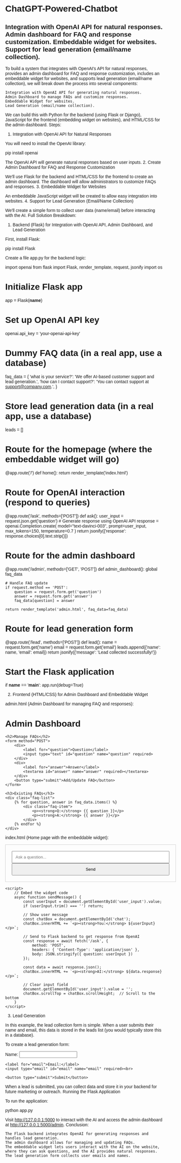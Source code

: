# ChatGPT-Powered-Chatbot
Integration with OpenAI API for natural responses.
Admin dashboard for FAQ and response customization.
Embeddable widget for websites.
Support for lead generation (email/name collection).
-----------------
To build a system that integrates with OpenAI's API for natural responses, provides an admin dashboard for FAQ and response customization, includes an embeddable widget for websites, and supports lead generation (email/name collection), we will break down the process into several components:

    Integration with OpenAI API for generating natural responses.
    Admin Dashboard to manage FAQs and customize responses.
    Embeddable Widget for websites.
    Lead Generation (email/name collection).

We can build this with Python for the backend (using Flask or Django), JavaScript for the frontend (embedding widget on websites), and HTML/CSS for the admin dashboard.
Steps:
1. Integration with OpenAI API for Natural Responses

You will need to install the OpenAI library:

pip install openai

The OpenAI API will generate natural responses based on user inputs.
2. Create Admin Dashboard for FAQ and Response Customization

We'll use Flask for the backend and HTML/CSS for the frontend to create an admin dashboard. The dashboard will allow administrators to customize FAQs and responses.
3. Embeddable Widget for Websites

An embeddable JavaScript widget will be created to allow easy integration into websites.
4. Support for Lead Generation (Email/Name Collection)

We'll create a simple form to collect user data (name/email) before interacting with the AI.
Full Solution Breakdown:
1. Backend (Flask) for Integration with OpenAI API, Admin Dashboard, and Lead Generation

First, install Flask:

pip install Flask

Create a file app.py for the backend logic:

import openai
from flask import Flask, render_template, request, jsonify
import os

# Initialize Flask app
app = Flask(__name__)

# Set up OpenAI API key
openai.api_key = 'your-openai-api-key'

# Dummy FAQ data (in a real app, use a database)
faq_data = {
    'what is your service?': 'We offer AI-based customer support and lead generation.',
    'how can I contact support?': 'You can contact support at support@company.com.',
}

# Store lead generation data (in a real app, use a database)
leads = []

# Route for the homepage (where the embeddable widget will go)
@app.route('/')
def home():
    return render_template('index.html')

# Route for OpenAI interaction (respond to queries)
@app.route('/ask', methods=['POST'])
def ask():
    user_input = request.json.get('question')
    # Generate response using OpenAI API
    response = openai.Completion.create(
        model="text-davinci-003",
        prompt=user_input,
        max_tokens=150,
        temperature=0.7
    )
    return jsonify({'response': response.choices[0].text.strip()})

# Route for the admin dashboard
@app.route('/admin', methods=['GET', 'POST'])
def admin_dashboard():
    global faq_data

    # Handle FAQ update
    if request.method == 'POST':
        question = request.form.get('question')
        answer = request.form.get('answer')
        faq_data[question] = answer
    
    return render_template('admin.html', faq_data=faq_data)

# Route for lead generation form
@app.route('/lead', methods=['POST'])
def lead():
    name = request.form.get('name')
    email = request.form.get('email')
    leads.append({'name': name, 'email': email})
    return jsonify({'message': 'Lead collected successfully!'})

# Start the Flask application
if __name__ == '__main__':
    app.run(debug=True)

2. Frontend (HTML/CSS) for Admin Dashboard and Embeddable Widget

admin.html (Admin Dashboard for managing FAQ and responses):

<!DOCTYPE html>
<html lang="en">
<head>
    <meta charset="UTF-8">
    <meta name="viewport" content="width=device-width, initial-scale=1.0">
    <title>Admin Dashboard</title>
    <style>
        body { font-family: Arial, sans-serif; }
        .faq-list { margin-top: 20px; }
        .faq-item { margin-bottom: 10px; }
        .faq-item input, .faq-item textarea { width: 300px; padding: 10px; margin-bottom: 10px; }
    </style>
</head>
<body>
    <h1>Admin Dashboard</h1>

    <h2>Manage FAQs</h2>
    <form method="POST">
        <div>
            <label for="question">Question</label>
            <input type="text" id="question" name="question" required>
        </div>
        <div>
            <label for="answer">Answer</label>
            <textarea id="answer" name="answer" required></textarea>
        </div>
        <button type="submit">Add/Update FAQ</button>
    </form>

    <h3>Existing FAQs</h3>
    <div class="faq-list">
        {% for question, answer in faq_data.items() %}
            <div class="faq-item">
                <p><strong>Q:</strong> {{ question }}</p>
                <p><strong>A:</strong> {{ answer }}</p>
            </div>
        {% endfor %}
    </div>
</body>
</html>

index.html (Home page with the embeddable widget):

<!DOCTYPE html>
<html lang="en">
<head>
    <meta charset="UTF-8">
    <meta name="viewport" content="width=device-width, initial-scale=1.0">
    <title>AI Assistant</title>
    <style>
        body { font-family: Arial, sans-serif; }
        .chatbox { width: 100%; max-width: 600px; margin: 0 auto; padding: 20px; border: 1px solid #ccc; }
        .chatbox input, .chatbox button { width: 100%; padding: 10px; }
        .chat-box { max-height: 400px; overflow-y: auto; }
    </style>
</head>
<body>
    <div class="chatbox">
        <div id="chat" class="chat-box"></div>
        <input type="text" id="user_input" placeholder="Ask a question...">
        <button onclick="sendMessage()">Send</button>
    </div>

    <script>
        // Embed the widget code
        async function sendMessage() {
            const userInput = document.getElementById('user_input').value;
            if (userInput.trim() === '') return;

            // Show user message
            const chatBox = document.getElementById('chat');
            chatBox.innerHTML += `<p><strong>You:</strong> ${userInput}</p>`;

            // Send to Flask backend to get response from OpenAI
            const response = await fetch('/ask', {
                method: 'POST',
                headers: { 'Content-Type': 'application/json' },
                body: JSON.stringify({ question: userInput })
            });

            const data = await response.json();
            chatBox.innerHTML += `<p><strong>AI:</strong> ${data.response}</p>`;

            // Clear input field
            document.getElementById('user_input').value = '';
            chatBox.scrollTop = chatBox.scrollHeight;  // Scroll to the bottom
        }
    </script>
</body>
</html>

3. Lead Generation

In this example, the lead collection form is simple. When a user submits their name and email, this data is stored in the leads list (you would typically store this in a database).

To create a lead generation form:

<form action="/lead" method="POST">
    <label for="name">Name:</label>
    <input type="text" id="name" name="name" required><br>

    <label for="email">Email:</label>
    <input type="email" id="email" name="email" required><br>

    <button type="submit">Submit</button>
</form>

When a lead is submitted, you can collect data and store it in your backend for future marketing or outreach.
Running the Flask Application

To run the application:

python app.py

Visit http://127.0.0.1:5000 to interact with the AI and access the admin dashboard at http://127.0.0.1:5000/admin.
Conclusion:

    The Flask backend integrates OpenAI for generating responses and handles lead generation.
    The admin dashboard allows for managing and updating FAQs.
    The embeddable widget lets users interact with the AI on the website, where they can ask questions, and the AI provides natural responses.
    The lead generation form collects user emails and names.
